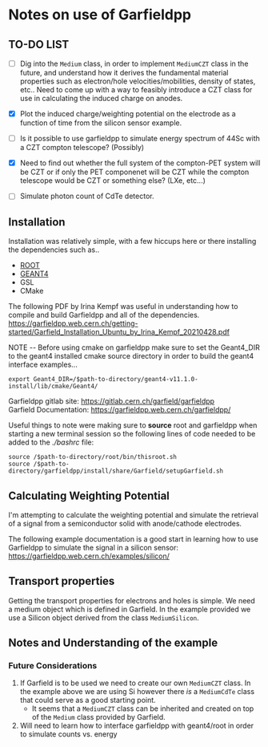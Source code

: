 # Notes on use of Garfieldpp

## __TO-DO LIST__

- [ ] Dig into the `Medium` class, in order to implement `MediumCZT` class in the future, and understand how it derives the fundamental material properties such as electron/hole velocities/mobilities, density of states, etc.. Need to come up with a way to feasibly introduce a CZT class for use in calculating the induced charge on anodes.

- [X] Plot the induced charge/weighting potential on the electrode as a function of time from the silicon sensor example.
- [ ] Is it possible to use garfieldpp to simulate energy spectrum of 44Sc with a CZT compton telescope? (Possibly)
- [X] Need to find out whether the full system of the compton-PET system will be CZT or if only the PET componenet will be CZT while the compton telescope would be CZT or something else? (LXe, etc...)
- [ ] Simulate photon count of CdTe detector.
## Installation
Installation was relatively simple, with a few hiccups here or there installing the dependencies such as..
* [ROOT](https://root.cern.ch/)
* [GEANT4](https://geant4.web.cern.ch/)
* GSL
* CMake

The following PDF by Irina Kempf was useful in understanding how to compile and build Garfieldpp and all of the dependencies.
https://garfieldpp.web.cern.ch/getting-started/Garfield_Installation_Ubuntu_by_Irina_Kempf_20210428.pdf

NOTE -- Before using cmake on garfieldpp make sure to set the Geant4_DIR to the geant4 installed cmake source directory in order to build the geant4 interface examples...
```
export Geant4_DIR=/$path-to-directory/geant4-v11.1.0-install/lib/cmake/Geant4/
```

Garfieldpp gitlab site: https://gitlab.cern.ch/garfield/garfieldpp \
Garfield Documentation: https://garfieldpp.web.cern.ch/garfieldpp/  

Useful things to note were making sure to **source** root and garfieldpp when starting a new terminal session so the following lines of code needed to be added to the *./bashrc* file:
```
source /$path-to-directory/root/bin/thisroot.sh
source /$path-to-directory/garfieldpp/install/share/Garfield/setupGarfield.sh
```


## Calculating Weighting Potential

I'm attempting to calculate the weighting potential and simulate the retrieval of a signal from a semiconductor solid with anode/cathode electrodes.

The following example documentation is a good start in learning how to use Garfieldpp to simulate the signal in a silicon sensor: https://garfieldpp.web.cern.ch/examples/silicon/

## Transport properties

Getting the transport properties for electrons and holes is simple. We need a medium object which is defined in Garfield. In the example provided we use a Silicon object derived from the class `MediumSilicon`. 

## Notes and Understanding of the example


### **Future Considerations**

1. If Garfield is to be used we need to create our own `MediumCZT` class. In the example above we are using Si however there *is* a `MediumCdTe` class that could serve as a good starting point.
    * It seems that a `MediumCZT` class can be inherited and created on top of the `Medium` class provided by Garfield.
2. Will need to learn how to interface garfieldpp with geant4/root in order to simulate counts vs. energy
